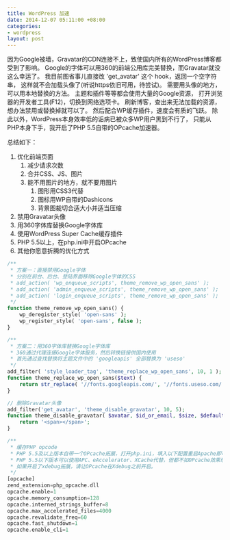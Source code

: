 ```yaml
---
title: WordPress 加速
date: 2014-12-07 05:11:00 +08:00
categories:
- wordpress
layout: post
---
```


因为Google被墙，Gravatar的CDN连接不上，致使国内所有的WordPress博客都受到了影响。
Google的字体可以用360的前端公用库完美替换，而Gravatar就没这么幸运了。
我目前图省事儿直接改 'get_avatar' 这个 hook，返回一个空字符串，
这样就不会加载头像了(听说https依旧可用，待尝试)。
需要用头像的地方，可以用本地替换的方法。
主题和插件等等都会使用大量的Google资源，
打开浏览器的开发者工具(F12)，切换到网络选项卡。
刷新博客，查出来无法加载的资源，想办法禁用或替换掉就可以了。
然后配合WP缓存插件，速度会有质的飞跃。
除此以外，WordPress本身效率低的诟病已被众多WP用户黑到不行了，
只能从PHP本身下手，我开启了PHP 5.5自带的OPcache加速器。

总结如下：

1. 优化前端页面
    1. 减少请求次数
    2. 合并CSS、JS、图片
    3. 能不用图片的地方，就不要用图片
        1. 图形用CSS3代替
        2. 图标用WP自带的Dashicons
        3. 背景图裁切合适大小并适当压缩
2. 禁用Gravatar头像
3. 用360字体库替换Google字体库
4. 使用WordPress Super Cache缓存插件
5. PHP 5.5以上，在php.ini中开启OPcache
6. 其他你愿意折腾的优化方式

``` php
/**
 * 方案一：直接禁用Google字体
 * 分别在前台、后台、登陆界面移除Google字体的CSS
 * add_action( 'wp_enqueue_scripts', theme_remove_wp_open_sans' );
 * add_action( 'admin_enqueue_scripts', theme_remove_wp_open_sans' );
 * add_action( 'login_enqueue_scripts', theme_remove_wp_open_sans' );
 */
function theme_remove_wp_open_sans() {
    wp_deregister_style( 'open-sans' );
    wp_register_style( 'open-sans', false );
}

/**
 * 方案二：用360字体库替换Google字体库
 * 360通过代理连接Google字体服务，然后转换链接供国内使用
 * 首先通过查找替换将主题文件中的 'googleapis' 全部替换为 'useso'
 */
add_filter( 'style_loader_tag', 'theme_replace_wp_open_sans', 10, 1 );
function theme_replace_wp_open_sans($text) {
    return str_replace( '//fonts.googleapis.com/', '//fonts.useso.com/', $text );
}

// 删除Gravatar头像
add_filter('get_avatar', 'theme_disable_gravatar', 10, 5);
function theme_disable_gravatar( $avatar, $id_or_email, $size, $default, $alt ) {
    return '<span></span>';
}

/**
 * 缓存PHP opcode
 * PHP 5.5及以上版本自带一个OPcache拓展，打开php.ini，填入以下配置重启Apache即可。
 * PHP 5.5以下版本可以使用APC、eAccelerator、XCache代替，但都不如OPcache效果理想，方法百度。
 * 如果开启了xdebug拓展，请让OPcache在Xdebug之前开启。
 */
[opcache]
zend_extension=php_opcache.dll
opcache.enable=1
opcache.memory_consumption=128
opcache.interned_strings_buffer=8
opcache.max_accelerated_files=4000
opcache.revalidate_freq=60
opcache.fast_shutdown=1
opcache.enable_cli=1
```
